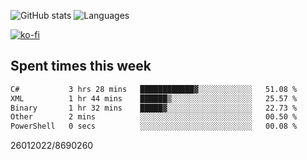 ![GitHub stats](https://github-readme-stats.vercel.app/api?username=emipa606&theme=github_dark&show_icons=true) 
![Languages](https://github-readme-stats.vercel.app/api/top-langs/?username=emipa606&theme=github_dark&layout=compact)

[![ko-fi](https://ko-fi.com/img/githubbutton_sm.svg)](https://ko-fi.com/G2G55DDYD)

## Spent times this week
<!--START_SECTION:waka-->

```txt
C#           3 hrs 28 mins   ████████████▓░░░░░░░░░░░░   51.08 %
XML          1 hr 44 mins    ██████▒░░░░░░░░░░░░░░░░░░   25.57 %
Binary       1 hr 32 mins    █████▓░░░░░░░░░░░░░░░░░░░   22.73 %
Other        2 mins          ░░░░░░░░░░░░░░░░░░░░░░░░░   00.50 %
PowerShell   0 secs          ░░░░░░░░░░░░░░░░░░░░░░░░░   00.08 %
```

<!--END_SECTION:waka-->


26012022/8690260

